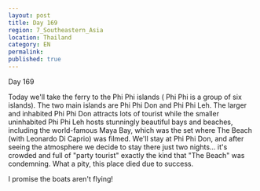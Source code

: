 ```yaml
---
layout: post
title: Day 169
region: 7_Southeastern_Asia
location: Thailand
category: EN
permalink:
published: true
---
```


Day 169

Today we'll take the ferry to the Phi Phi islands ( Phi Phi is a group of six islands). The two main islands are Phi Phi Don and Phi Phi Leh. The larger and inhabited Phi Phi Don attracts lots of tourist while the smaller uninhabited Phi Phi Leh hosts stunningly beautiful bays and beaches, including the world-famous Maya Bay, which was the set where The Beach (with Leonardo Di Caprio) was filmed. We'll stay at Phi Phi Don, and after seeing the atmosphere we decide to stay there just two nights... it's crowded and full of "party tourist" exactly the kind that "The Beach" was condemning. What a pity, this place died due to success.

I promise the boats aren't flying!

<p><a
href="https://lh3.googleusercontent.com/pC7R2Vi9yd3GETAoXfI1apt3WqIFYUetNkvB3_GU6-OqoK2fkmq2Q_rks250FfMMAvglGCxLCuDhWnBXsGgj56KRHpKepAWyqF55qtMd78P63QUUbm7KB1v5QuMoJJsfB3Blfz5d9Ti1rhffQ-MAoD4_BsjdhZcoYaPKkyJnSwRaCLi-VSAsSOswh3aHTVzAFvuPaGtNBMnKrPLF7e_uASpMDVsK-0wF_50OcZAXp-7FxPbk3if3qCGJK3f80TsSVYGfdRCUGBz7thGgVylr9Gj7xwfwm2ed5rnY2ckIhQqSg02NW7erGGHFw1UZzlHqxVJ2xJTaU2c3bVB9s2kt9MbG_VdYGobjvVhrlg8JzUmwNlCW9Mt-XJbc6G_wg5cQiL4YF3zKgwhL3nEs3X6tQtkTPMA4PX0q32E3Y43rWJ-CUIf33mfo56cyvprhbSR-lKMJM0qp2FP0ZNQmYe3zu5vxaSQ1Magy8YMkI1InBMfP7FTdazdg2QEL2WapwYz5Hud2Y93XRNAoNZBF1KrfdHXWpKpTnYhrwUwYjBjYRjbQHuxEPyXg_BalW49wglrr5U075SBv5ChcGx8DfJ3VO6qT8P_rGidO7TqJjE6mPJZitsApJdKiAYH7LqW6f2_30cQpqXL0LO3xQDMippoIgLmeKal1hwGUtJeAg3I0TXlTqs-8z6y_DrSqvuKrHkvWOYdL6GKL04e6d6P2pZE=w836-h627-no"><img 
src="https://lh3.googleusercontent.com/pC7R2Vi9yd3GETAoXfI1apt3WqIFYUetNkvB3_GU6-OqoK2fkmq2Q_rks250FfMMAvglGCxLCuDhWnBXsGgj56KRHpKepAWyqF55qtMd78P63QUUbm7KB1v5QuMoJJsfB3Blfz5d9Ti1rhffQ-MAoD4_BsjdhZcoYaPKkyJnSwRaCLi-VSAsSOswh3aHTVzAFvuPaGtNBMnKrPLF7e_uASpMDVsK-0wF_50OcZAXp-7FxPbk3if3qCGJK3f80TsSVYGfdRCUGBz7thGgVylr9Gj7xwfwm2ed5rnY2ckIhQqSg02NW7erGGHFw1UZzlHqxVJ2xJTaU2c3bVB9s2kt9MbG_VdYGobjvVhrlg8JzUmwNlCW9Mt-XJbc6G_wg5cQiL4YF3zKgwhL3nEs3X6tQtkTPMA4PX0q32E3Y43rWJ-CUIf33mfo56cyvprhbSR-lKMJM0qp2FP0ZNQmYe3zu5vxaSQ1Magy8YMkI1InBMfP7FTdazdg2QEL2WapwYz5Hud2Y93XRNAoNZBF1KrfdHXWpKpTnYhrwUwYjBjYRjbQHuxEPyXg_BalW49wglrr5U075SBv5ChcGx8DfJ3VO6qT8P_rGidO7TqJjE6mPJZitsApJdKiAYH7LqW6f2_30cQpqXL0LO3xQDMippoIgLmeKal1hwGUtJeAg3I0TXlTqs-8z6y_DrSqvuKrHkvWOYdL6GKL04e6d6P2pZE=w836-h627-no" class="oversize" alt=""></a></p>

<p><a
href="https://lh3.googleusercontent.com/hLqXs2veZy0FybNQtFcozbH0YISPGE5EYzPdXRIR-5VYWkNPVSV9LIe_x0Dz2G1PwTmCR-xNbXOwksFaKtNzzN4m8flHtw-7Ux2F20P1Fs9K-u288YanXx5ZbgG1P8dY7YYZxdCD8ee-nwSfc9Jj5T4wDhhXzlTJuPRiU59n14h9HyqHqfUEwCScnCxMI15lqy349qsaIbg7ku_aa5iJAp1bumGH6aQPxhnt9y8mjhdC8fAEJcERyIgZJCQcVaTCpX3Yg88u61myVrEvIJhTWRgdtjVZlX8UZ0rJ0_SawzY-98UWPA43poecktt70QZnyhw-Krmsh4ZZJ1pEAbH21AvMRc0JvkwOqPFhAnRWASg9LkMeyOimmEGD7-mtE1ECNi1mhxbagJuQ2wUqTz933DgEdLFttx0v9xLBy02AAfBpEv8M4WCTLVSTrZ7iMYF9xVAjiPJUeoOiaL3wJmfDRRj8Lwg5xk6fBH69nH-PBN2HanScQsizkKf0PFQXIK0tGqvYSFe6Fc3Dq9auEgKO8OTHXMptQ-4F22Y7yzgtljN7gEE1ZCgpGGL-AfeQ1Sb0FsLWSv6Nn5WfeFClaSE6xYwm4IUzhI0MbvOVld-36odinsA6fsEtCaBqre17CPUzlbsCnBYq-enXk6qR4PUJRKqttZjpl9pE4TZSFfKwracIIrCs9TXucI2cCUXNA-TGi8ArkI1MdWw4AErrTiA=w836-h627-no"><img 
src="https://lh3.googleusercontent.com/hLqXs2veZy0FybNQtFcozbH0YISPGE5EYzPdXRIR-5VYWkNPVSV9LIe_x0Dz2G1PwTmCR-xNbXOwksFaKtNzzN4m8flHtw-7Ux2F20P1Fs9K-u288YanXx5ZbgG1P8dY7YYZxdCD8ee-nwSfc9Jj5T4wDhhXzlTJuPRiU59n14h9HyqHqfUEwCScnCxMI15lqy349qsaIbg7ku_aa5iJAp1bumGH6aQPxhnt9y8mjhdC8fAEJcERyIgZJCQcVaTCpX3Yg88u61myVrEvIJhTWRgdtjVZlX8UZ0rJ0_SawzY-98UWPA43poecktt70QZnyhw-Krmsh4ZZJ1pEAbH21AvMRc0JvkwOqPFhAnRWASg9LkMeyOimmEGD7-mtE1ECNi1mhxbagJuQ2wUqTz933DgEdLFttx0v9xLBy02AAfBpEv8M4WCTLVSTrZ7iMYF9xVAjiPJUeoOiaL3wJmfDRRj8Lwg5xk6fBH69nH-PBN2HanScQsizkKf0PFQXIK0tGqvYSFe6Fc3Dq9auEgKO8OTHXMptQ-4F22Y7yzgtljN7gEE1ZCgpGGL-AfeQ1Sb0FsLWSv6Nn5WfeFClaSE6xYwm4IUzhI0MbvOVld-36odinsA6fsEtCaBqre17CPUzlbsCnBYq-enXk6qR4PUJRKqttZjpl9pE4TZSFfKwracIIrCs9TXucI2cCUXNA-TGi8ArkI1MdWw4AErrTiA=w836-h627-no" class="oversize" alt=""></a></p>